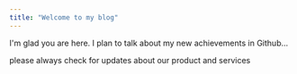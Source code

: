 ```yaml
---
title: "Welcome to my blog"
---
```


I'm glad you are here. I plan to talk about my new achievements in Github...

please always check for updates about our product and services
